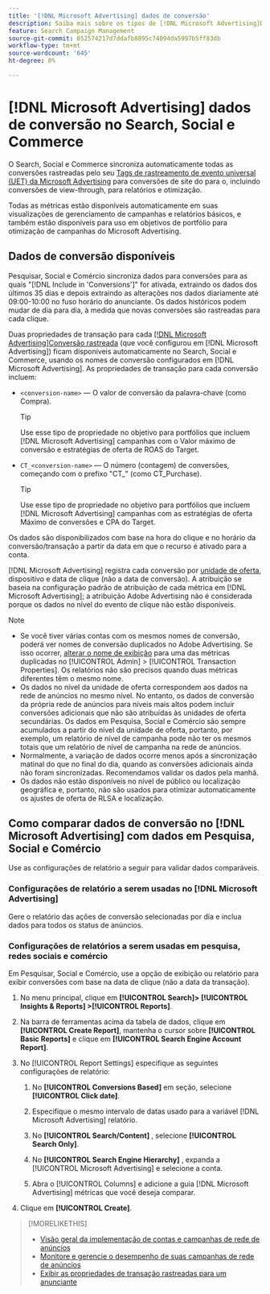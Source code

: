 ```yaml
---
title: '[!DNL Microsoft Advertising] dados de conversão'
description: Saiba mais sobre os tipos de [!DNL Microsoft Advertising]Dados de conversão rastreados pelo disponíveis no Search, Social e Commerce.
feature: Search Campaign Management
source-git-commit: 052574217d7ddafb8895c74094da5997b5ff83db
workflow-type: tm+mt
source-wordcount: '645'
ht-degree: 0%

---
```


# [!DNL Microsoft Advertising] dados de conversão no Search, Social e Commerce

O Search, Social e Commerce sincroniza automaticamente todas as conversões rastreadas pelo seu [Tags de rastreamento de evento universal (UET) da Microsoft Advertising](https://about.ads.microsoft.com/solutions/tools/universal-event-tracking) para conversões de site do para o, incluindo conversões de view-through, para relatórios e otimização.

Todas as métricas estão disponíveis automaticamente em suas visualizações de gerenciamento de campanhas e relatórios básicos, e também estão disponíveis para uso em objetivos de portfólio para otimização de campanhas do Microsoft Advertising.

## Dados de conversão disponíveis

Pesquisar, Social e Comércio sincroniza dados para conversões para as quais &quot;[!DNL Include in 'Conversions']&quot; for ativada, extraindo os dados dos últimos 35 dias e depois extraindo as alterações nos dados diariamente até 09:00-10:00 no fuso horário do anunciante. Os dados históricos podem mudar de dia para dia, à medida que novas conversões são rastreadas para cada clique.

Duas propriedades de transação para cada [[!DNL Microsoft Advertising]Conversão rastreada](https://help.ads.microsoft.com/apex/index/3/en-us/n5012) (que você configurou em [!DNL Microsoft Advertising]) ficam disponíveis automaticamente no Search, Social e Commerce, usando os nomes de conversão configurados em [!DNL Microsoft Advertising]. As propriedades de transação para cada conversão incluem:

* `<conversion-name>` — O valor de conversão da palavra-chave (como Compra).

  >[!TIP]
  >
  >Use esse tipo de propriedade no objetivo para portfólios que incluem [!DNL Microsoft Advertising] campanhas com o Valor máximo de conversão e estratégias de oferta de ROAS do Target.

* `CT_<conversion-name>` — O número (contagem) de conversões, começando com o prefixo &quot;CT_&quot; (como CT_Purchase).

  >[!TIP]
  >
  >Use esse tipo de propriedade no objetivo para portfólios que incluem [!DNL Microsoft Advertising] campanhas com as estratégias de oferta Máximo de conversões e CPA do Target.

Os dados são disponibilizados com base na hora do clique e no horário da conversão/transação a partir da data em que o recurso é ativado para a conta.

[!DNL Microsoft Advertising] registra cada conversão por [unidade de oferta](/help/search-social-commerce/glossary.md#a-b), dispositivo e data de clique (não a data de conversão). A atribuição se baseia na configuração padrão de atribuição de cada métrica em [!DNL Microsoft Advertising]; a atribuição Adobe Advertising não é considerada porque os dados no nível do evento de clique não estão disponíveis.

>[!NOTE]
>
>* Se você tiver várias contas com os mesmos nomes de conversão, poderá ver nomes de conversão duplicados no Adobe Advertising. Se isso ocorrer, [alterar o nome de exibição](/help/search-social-commerce/admin/transaction-properties/transaction-property-edit-display-name.md) para uma das métricas duplicadas no [!UICONTROL Admin] > [!UICONTROL Transaction Properties]. Os relatórios não são precisos quando duas métricas diferentes têm o mesmo nome.
>* Os dados no nível da unidade de oferta correspondem aos dados na rede de anúncios no mesmo nível. No entanto, os dados de conversão da própria rede de anúncios para níveis mais altos podem incluir conversões adicionais que não são atribuídas às unidades de oferta secundárias. Os dados em Pesquisa, Social e Comércio são sempre acumulados a partir do nível da unidade de oferta, portanto, por exemplo, um relatório de nível de campanha pode não ter os mesmos totais que um relatório de nível de campanha na rede de anúncios.
>* Normalmente, a variação de dados ocorre menos após a sincronização matinal do que no final do dia, quando as conversões adicionais ainda não foram sincronizadas. Recomendamos validar os dados pela manhã.
>* Os dados não estão disponíveis no nível de público ou localização geográfica e, portanto, não são usados para otimizar automaticamente os ajustes de oferta de RLSA e localização.

## Como comparar dados de conversão no [!DNL Microsoft Advertising] com dados em Pesquisa, Social e Comércio

Use as configurações de relatório a seguir para validar dados comparáveis.

### Configurações de relatório a serem usadas no [!DNL Microsoft Advertising]

Gere o relatório das ações de conversão selecionadas por dia e inclua dados para todos os status de anúncios.

### Configurações de relatórios a serem usadas em pesquisa, redes sociais e comércio

Em Pesquisar, Social e Comércio, use a opção de exibição ou relatório para exibir conversões com base na data de clique (não a data da transação).

1. No menu principal, clique em **[!UICONTROL Search]> [!UICONTROL Insights & Reports] >[!UICONTROL Reports]**.

1. Na barra de ferramentas acima da tabela de dados, clique em **[!UICONTROL Create Report]**, mantenha o cursor sobre **[!UICONTROL Basic Reports]** e clique em **[!UICONTROL Search Engine Account Report]**.

1. No [!UICONTROL Report Settings] especifique as seguintes configurações de relatório:

   1. No **[!UICONTROL Conversions Based]** em seção, selecione **[!UICONTROL Click date]**.

   1. Especifique o mesmo intervalo de datas usado para a variável [!DNL Microsoft Advertising] relatório.

   1. No **[!UICONTROL Search/Content]** , selecione **[!UICONTROL Search Only]**.

   1. No **[!UICONTROL Search Engine Hierarchy]** , expanda a [!UICONTROL Microsoft Advertising] e selecione a conta.

   1. Abra o [!UICONTROL Columns] e adicione a guia [!DNL Microsoft Advertising] métricas que você deseja comparar.

1. Clique em **[!UICONTROL Create]**.

>[!MORELIKETHIS]
>
>* [Visão geral da implementação de contas e campanhas de rede de anúncios](campaign-implemention-overview.md)
>* [Monitore e gerencie o desempenho de suas campanhas de rede de anúncios](monitor-performance-campaigns.md)
>* [Exibir as propriedades de transação rastreadas para um anunciante](/help/search-social-commerce/admin/transaction-properties/transaction-property-view-tracked.md)
